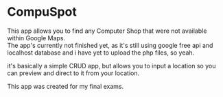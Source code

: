 # CompuSpot

This app allows you to find any Computer Shop that were not available within Google Maps.<br>
The app's currently not finished yet, as it's still using google free api and localhost database and i have yet to upload the php files, so yeah.

it's basically a simple CRUD app, but allows you to input a location so you can preview and direct to it from your location.

This app was created for my final exams.
